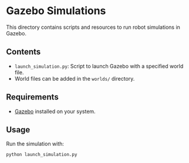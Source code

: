 # Gazebo Simulations

This directory contains scripts and resources to run robot simulations in Gazebo.

## Contents
- `launch_simulation.py`: Script to launch Gazebo with a specified world file.
- World files can be added in the `worlds/` directory.

## Requirements
- [Gazebo](http://gazebosim.org/) installed on your system.

## Usage
Run the simulation with:
```bash
python launch_simulation.py
